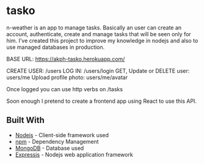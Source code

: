 # tasko

n-weather is an app to manage tasks. Basically an user can create an account, authenticate, create and manage tasks that will be seen only for him. I've created this project to improve my knowledge in nodejs and also to use managed databases in production.

BASE URL: https://akph-tasko.herokuapp.com/

CREATE USER: /users
LOG IN: /users/login
GET, Update or DELETE user: users/me
Upload profile photo: users/me/avatar

Once logged you can use http verbs on /tasks

Soon enough I pretend to create a frontend app using React to use this API.

## Built With

* [Nodejs](https://nodejs.org/en/) - Client-side framework used
* [npm](https://www.npmjs.com/) - Dependency Management
* [MongoDB](https://www.mongodb.com/) - Database used
* [Expressjs](https://expressjs.com/) - Nodejs web application framework
